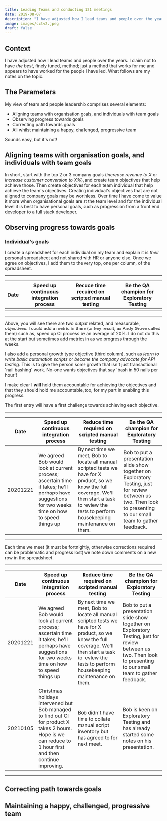 ```yaml
---
title: Leading Teams and conducting 121 meetings
date: 2019-08-07
description: "I have adjusted how I lead teams and people over the years. I claim not to have *the best*, finely tuned, method; just a method that works for me and appears to have worked for the people I have led. What follows are my notes on the topic."
image: images/cctv2.jpeg
draft: false
---
```

## Context
I have adjusted how I lead teams and people over the years. I claim not to have *the best*, finely tuned, method; just a method that works for me and appears to have worked for the people I have led. What follows are my notes on the topic.

## The Parameters
My view of team and people leadership comprises several elements:
- Aligning teams with organisation goals, and individuals with team goals
- Observing progress towards goals
- Correcting path towards goals
- All whilst maintaining a happy, challenged, progressive team

Sounds easy, but it's not!

## Aligning teams with organisation goals, and individuals with team goals

In short, start with the top 2 or 3 company goals (*increase revenue to X* or *increase customer conversion to X%*), and create team objectives that help achieve those. Then create objectives for each team individual that help achieve the team's objectives.
Creating individual's objectives that are not aligned to company goals may be worthless.
Over time I have come to value it more when organisational goals are at the team level and for the individual level it is best to have personal goals, such as progression from a front end developer to a full stack developer.

## Observing progress towards goals
### Individual's goals
I create a spreadsheet for each individual on my team and explain it is *their* personal spreadsheet and not shared with HR or anyone else. 
Once we agree on objectives, I add them to the very top, one per column, of the spreadsheet.

---

| Date | Speed up continuous integration process | Reduce time required on scripted manual testing | Be the QA champion for Exploratory Testing |
| ---- | --------------------------------------- | ----------------------------------------------- | ------------------------------------------ |
|      |                                         |                                                 |                                            |

---

Above, you will see there are two *output* related, and measurable, objectives. I could add a metric in there (or key result, as Andy Grove called them) such as, speed up CI process by an average of 20%. I do not do this at the start but sometimes add metrics in as we progress through the weeks.

I also add a personal growth type objective (third column), such as *learn to write basic automation scripts* or *become the company advocate for API testing*. This is to give the person some growth that isn't just transactional 'nail bashing' work. No-one wants objectives that say 'bash in 50 nails per hour'!

I make clear I **will** hold them accountable for achieving the objectives and that they should hold me accountable, too, for my part in enabling this progress. 

The first entry will have a first challenge towards achieving each objective. 

--- 

| Date | Speed up continuous integration process | Reduce time required on scripted manual testing | Be the QA champion for Exploratory Testing |
| ---- | --------------------------------------- | ----------------------------------------------- | ------------------------------------------ |
|   20201221   |            We agreed Bob would look at current process; ascertain time it takes; he'll perhaps have suggestions for two weeks time on how to speed things up                             | By next time we meet, Bob to locate all manual scripted tests we have for X product, so we know the full coverage. We'll then start a task to review the tests to perform housekeeping maintenance on them.                                                | Bob to put a presentation slide show together on Exploratory Testing, just for review between us two. Then look to presenting to our small team to gather feedback.                                           |

---



Each time we meet (it must be fortnightly, otherwise corrections required can be problematic and progress lost) we note down comments on a new row in the spreadsheet. 



---
| Date | Speed up continuous integration process | Reduce time required on scripted manual testing | Be the QA champion for Exploratory Testing |
| ---- | --------------------------------------- | ----------------------------------------------- | ------------------------------------------ |
| 20201221 | We agreed Bob would look at current process; ascertain time it takes; he'll perhaps have suggestions for two weeks time on how to speed things up | By next time we meet, Bob to locate all manual scripted tests we have for X product, so we know the full coverage. We'll then start a task to review the tests to perform housekeeping maintenance on them. | Bob to put a presentation slide show together on Exploratory Testing, just for review between us two. Then look to presenting to our small team to gather feedback. |
| 20210105     | Christmas holidays intervened but Bob managed to find out CI for product X takes 2 hours. Hope is we can reduce to 1 hour first and then continue improving.                                        | Bob didn't have time to collate manual script inventory but has agreed to for next meet.                                                | Bob is keen on Exploratory Testing and has already started some notes on his presentation.                                           |
---


## Correcting path towards goals


## Maintaining a happy, challenged, progressive team


